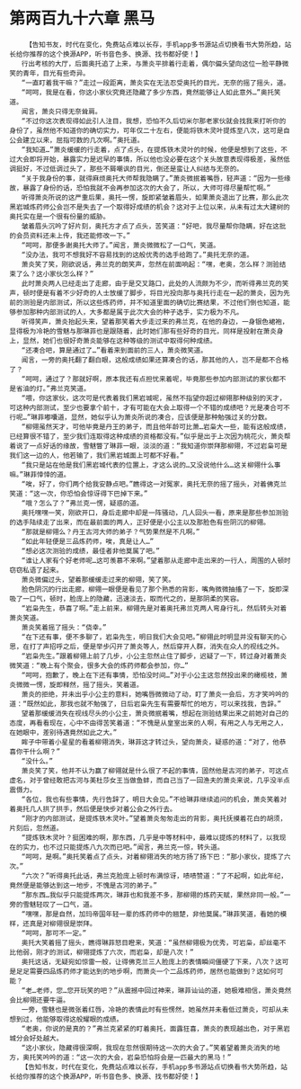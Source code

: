 # 第两百九十六章 黑马
        【告知书友，时代在变化，免费站点难以长存，手机app多书源站点切换看书大势所趋，站长给你推荐的这个换源APP，听书音色多、换源、找书都好使！】
       行出考核的大厅，后面奥托追了上来，与萧炎平排着行走着，偶尔偏头望向这位一脸平静微笑的青年，目光有些奇异。
       “一直盯着我干嘛？”走过一段距离，萧炎实在无法忍受奥托的目光，无奈的摇了摇头，道。
       “呵呵，我是在看，你这小家伙究竟还隐藏了多少东西，竟然能够让人如此意外…”奥托笑道。
       闻言，萧炎只得无奈耸肩。
       “不过你这次表现得如此引人注目，我想，恐怕不久后切米尔那老家伙就会找我来打听你的身份了，虽然他不知道你的确切实力，可年仅二十左右，便能将铁木灵叶提炼至八次，这可是自公会建立以来，屈指可数的几次啊。”奥托道。
       “我知道…”萧炎缓缓的行走着，点了点头，在提炼铁木灵叶的时候，他便是想到了这些，不过大会即将开始，暴露实力是迟早的事情，所以他也没必要在这个关头故意表现得极差，虽然低调挺好，不过低调过头了，那些不屑嘲讽的目光，倒还是蛮让人纠结与无奈的。
       “关于我身份的事，就得麻烦奥托大师帮我隐瞒了。”萧炎微抿着嘴唇，轻声道：“因为一些缘故，暴露了身份的话，恐怕我就不会再参加这次的大会了，所以，大师可得尽量帮忙啊。”
       听得萧炎所说的这严重后果，奥托一愣，旋即紧皱着眉头，如果萧炎退出了比赛，那么此次黑岩城炼药师公会岂不是失去了一个取得好成绩的机会？这对于上位以来，从未有过太大建树的奥托实在是一个很有份量的威胁。
       皱着眉头沉吟了好片刻，奥托方才点了点头，苦笑道：“好吧，我尽量帮你隐瞒，好在这批的会员资料还未上传，我还能修改一下。”
       “呵呵，那便多谢奥托大师了。”闻言，萧炎微微松了一口气，笑道。
       “没办法，我可不想我好不容易找到的这般优秀的选手给跑了。”奥托无奈的道。
       萧炎笑了笑，刚欲说话，弗兰克的朗笑声，忽然在前面响起：“嘿，老奥，怎么样？测验结束了么？这小家伙怎么样？”
       此时萧炎两人已经走出了走廊，由于是交叉路口，此处的人流颇为不少，而听得弗兰克的笑声，顿时便是有着不少好奇的人士放缓了脚步，将目光投向那与奥托行走在一起的萧炎，因为先前的测验是内部测试，所以这些炼药师，并不知道里面的确切比赛结果，不过他们倒也知道，能够参加那种内部测试的人，大多都是属于此次大会的种子选手，实力极为不凡。
       听得笑声，萧炎抬起头来，望着那笑着大步走过来的弗兰克，在他的身边，一身银色裙袍，显得极为冷艳的雪魅与那琳菲也是跟随着，此时她们那有些好奇的目光，同样是投射在萧炎身上，显然，她们也很好奇萧炎能够在这种等级的测试中取得何种成绩。
       “还凑合吧，算是通过了…”看着来到面前的三人，萧炎微笑道。
       闻言，一旁的奥托翻了翻白眼，这般成绩如果还算凑合的话，那其他的人，岂不是都不合格了？
       “呵呵，通过了？那就好啊，原本我还有点担忧来着呢，毕竟那些参加内部测试的家伙都不是省油的灯。”弗兰克笑道。
       “喂，你这家伙，这次可是代表着我们黑岩城呢，虽然不指望你超过柳翎那种级别的天才，可这种内部测试，至少也要拿个前十，才有可能在大会上取得一个不错的成绩吧？光是凑合可不行呢…”琳菲嘟囔道，显然，她似乎认为萧炎所说的凑合，应该便是那种勉强过关的分数。
       “柳翎虽然天才，可他毕竟是丹王的弟子，而且他年龄可比萧…岩枭大一些，能有这般成绩，已经算很不错了，至少我们连取得这种成绩的资格都没有。”似乎是出于上次因为桃花火，萧炎帮着说了一点好话的缘故，雪魅瞥了琳菲一眼，淡淡的道：“我知道你崇拜那柳翎，不过岩枭可是我们这一边的人，他若输了，我们黑岩城面上可都不好看。”
       “我只是站在他是我们黑岩城代表的位置上，才这么说的…又没说他什么…这关柳翎什么事嘛。”琳菲悻悻的道。
       “唉，好了，你们两个给我安静点吧。”瞧得这一对冤家，奥托无奈的摇了摇头，对着佛克兰笑道：“这一次，你恐怕会惊讶得下巴掉下来。”
       “哦？怎么了？”弗兰克一愣，疑惑的道。
       奥托嘿嘿一笑，刚欲开口，身后走廊中却是一阵骚动，几人回头一看，原来是那些参加测验的选手陆续走了出来，而在最前面的两人，正好便是小公主以及那脸色有些阴沉的柳翎。
       “那就是柳翎么？丹王古河大师的弟子？气势果然是不凡啊。”
       “如此年轻便是三品炼药师，唉，真是让人…”
       “想必这次测验的成绩，最佳者非他莫属了吧。”
       “谁让人家有个好老师呢…这可羡慕不来啊。”望着那从走廊中走出来的一行人，周围的人顿时窃窃私语了起来。
       萧炎微偏过头，望着那缓缓走过来的柳翎，笑了笑。
       脸色阴沉的行出走廊，柳翎一眼便是看见了那个熟悉的背影，嘴角微微抽搐了一下，旋即深吸了一口气，顿时，脸庞上的隐藏，迅速淡去，取而代之的，是那阴柔的笑容。
       “岩枭先生，恭喜了啊。”走上前来，柳翎先是对着奥托弗兰克两人弯身行礼，然后转头对着萧炎笑道。
       萧炎笑着摇了摇头：“侥幸。”
       “在下还有事，便不多聊了，岩枭先生，明日我们大会见吧。”柳翎此时明显并没有聊天的心思，在打了声招呼之后，便是举步闪开了萧炎等人，然后穿开人群，消失在众人的视线之外。
       “岩枭先生。”跟着柳翎上前了几步，小公主忽然止住了脚步，迟疑了一下，转过身对着萧炎微笑道：“晚上有个聚会，很多大会的炼药师都会参加，你…”
       “呵呵，抱歉了，晚上在下还有事情，恐怕没时间…”对于小公主这忽然投出来的橄榄枝，萧炎微微一愣，旋即释然，摇了摇头，笑着道。
       萧炎的拒绝，并未出乎小公主的意料，她嘴唇微微动了动，盯了萧炎一会后，方才笑吟吟的道：“既然如此，那我也就不勉强了，日后岩枭先生有需要帮忙的地方，可以来找我，告辞。”
       望着那缓缓消失在视线尽头的小公主，萧炎微抿着嘴，想起在测验结果出来之前她对自己的态度，再看看现在，心中不由得苦笑着道：“不愧是从皇室出来的人啊，有用之人与无用之人，在她眼中，差别待遇竟然如此之大。”
       眸子中带着小星星的看着柳翎消失，琳菲这才转过头，望向萧炎，疑惑的道：“对了，他恭喜你干什么啊？”
       “没什么。”
       萧炎笑了笑，他并不认为赢了柳翎就是什么很了不起的事情，固然他是古河的弟子，可这点虚名，对于曾经敢把古河与美杜莎女王当做鱼蚌，而自己当了一回渔夫的萧炎来说，几乎没半点震慑力。
       “各位，我也有些事情，先行告辞了，明日大会见。”不给琳菲继续追问的机会，萧炎笑着对着奥托几人拱了拱手，然后便是快步对着公会之外行去。
       “刚才的内部测试，是提炼铁木灵叶。”望着萧炎匆匆走出的背影，奥托抚摸着花白的胡须，片刻后，忽然道。
       “提炼铁木灵叶？挺困难的啊，那东西，几乎是中等材料中，最难以提炼的材料了，以我现在的实力，也不过只能提炼八九次而已吧。”闻言，弗兰克一惊，转头道。
       “呵呵，是啊。”奥托笑着点了点头，对着柳翎消失的地方扬了扬下巴：“那小家伙，提炼了六次。”
       “六次？”听得奥托此话，弗兰克脸庞上顿时布满惊讶，啧啧赞道：“了不起啊，如此年纪，竟然便是能够达到这一地步，不愧是古河的弟子。”
       “那东西…我似乎只能提炼两次，琳菲也和我差不多，那柳翎的炼药天赋，果然非同一般。”一旁的雪魅轻叹了一口气，道。
       “嘿嘿，那是自然，加玛帝国年轻一辈的炼药师中的翘楚，非他莫属。”琳菲笑道，看她的模样，还真是对柳翎很是崇拜。
       “呵呵，那可不一定。”
       奥托大笑着摇了摇头，瞧得琳菲怒目瞪来，笑道：“虽然柳翎极为优秀，可岩枭，却丝毫不比他弱，刚才的测试，柳翎提炼了六次，而岩枭，却是八次！”
       奥托这话，无疑宛如惊雷一般，让得佛克兰三人脸庞上的表情瞬间僵硬了下来，八次？这可是足足需要四品炼药师才能达到的地步啊，而萧炎一个二品炼药师，居然也能做到？这如何可能？
       “老…老师，您…您开玩笑的吧？”从震撼中回过神来，琳菲讪讪的道，她极难相信，萧炎竟然会比柳翎还要牛逼。
       一旁，雪魅也是微张着红唇，冷艳的表情此时有些愣然，她虽然并未看低过萧炎，可却从未想到过，他能够取得这般耀眼的成绩。
       “老奥，你说的是真的？”弗兰克紧紧的盯着奥托，面露狂喜，萧炎的表现越出色，对于黑岩城分会好处越大。
       “这小家伙，隐藏得很深啊，我现在忽然很期待这一次的大会了。”笑着望着萧炎消失的地方，奥托笑吟吟的道：“这一次的大会，岩枭恐怕将会是一匹最大的黑马！”
       【告知书友，时代在变化，免费站点难以长存，手机app多书源站点切换看书大势所趋，站长给你推荐的这个换源APP，听书音色多、换源、找书都好使！】